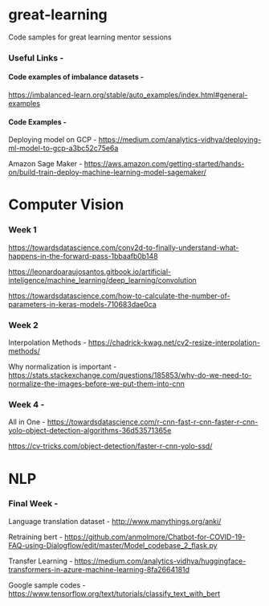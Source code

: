 # great-learning
Code samples for great learning mentor sessions

### Useful Links - 

#### Code examples of imbalance datasets -
https://imbalanced-learn.org/stable/auto_examples/index.html#general-examples

#### Code Examples - 
Deploying model on GCP - https://medium.com/analytics-vidhya/deploying-ml-model-to-gcp-a3bc52c75e6a

Amazon Sage Maker - https://aws.amazon.com/getting-started/hands-on/build-train-deploy-machine-learning-model-sagemaker/



# Computer Vision

### Week 1 

https://towardsdatascience.com/conv2d-to-finally-understand-what-happens-in-the-forward-pass-1bbaafb0b148

https://leonardoaraujosantos.gitbook.io/artificial-inteligence/machine_learning/deep_learning/convolution

https://towardsdatascience.com/how-to-calculate-the-number-of-parameters-in-keras-models-710683dae0ca


### Week 2

Interpolation Methods - https://chadrick-kwag.net/cv2-resize-interpolation-methods/

Why normalization is important - https://stats.stackexchange.com/questions/185853/why-do-we-need-to-normalize-the-images-before-we-put-them-into-cnn


### Week 4 -

All in One - https://towardsdatascience.com/r-cnn-fast-r-cnn-faster-r-cnn-yolo-object-detection-algorithms-36d53571365e

https://cv-tricks.com/object-detection/faster-r-cnn-yolo-ssd/


# NLP

### Final Week -

Language translation dataset - http://www.manythings.org/anki/

Retraining bert - https://github.com/anmolmore/Chatbot-for-COVID-19-FAQ-using-Dialogflow/edit/master/Model_codebase_2_flask.py

Transfer Learning - https://medium.com/analytics-vidhya/huggingface-transformers-in-azure-machine-learning-8fa2664181d

Google sample codes - https://www.tensorflow.org/text/tutorials/classify_text_with_bert

